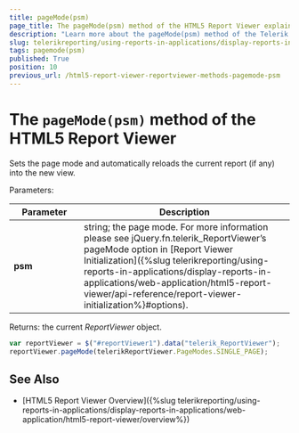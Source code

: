 ```yaml
---
title: pageMode(psm)
page_title: The pageMode(psm) method of the HTML5 Report Viewer explained
description: "Learn more about the pageMode(psm) method of the Telerik Reporting HTML5 Report Viewer and how to use it to customize the viewer's behavior."
slug: telerikreporting/using-reports-in-applications/display-reports-in-applications/web-application/html5-report-viewer/api-reference/reportviewer/methods/pagemode(psm)
tags: pagemode(psm)
published: True
position: 10
previous_url: /html5-report-viewer-reportviewer-methods-pagemode-psm
---
```


<style>
table th:first-of-type {
	width: 25%;
}
table th:nth-of-type(2) {
	width: 75%;
}
</style>

# The `pageMode(psm)` method of the HTML5 Report Viewer

Sets the page mode and automatically reloads the current report (if any) into the new view.

Parameters:

| Parameter | Description |
| ------ | ------ |
| __psm__ |string; the page mode. For more information please see jQuery.fn.telerik_ReportViewer’s pageMode option in [Report Viewer Initialization]({%slug telerikreporting/using-reports-in-applications/display-reports-in-applications/web-application/html5-report-viewer/api-reference/report-viewer-initialization%}#options).|

Returns: the current *ReportViewer* object.

````JavaScript
var reportViewer = $("#reportViewer1").data("telerik_ReportViewer");
reportViewer.pageMode(telerikReportViewer.PageModes.SINGLE_PAGE);
````


## See Also

* [HTML5 Report Viewer Overview]({%slug telerikreporting/using-reports-in-applications/display-reports-in-applications/web-application/html5-report-viewer/overview%})

